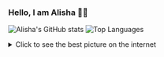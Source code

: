 ### Hello, I am Alisha 👋🙂

![Alisha's GitHub stats](https://github-readme-stats.vercel.app/api?username=AlishaAng&show_icons=true&theme=transparent)
![Top Languages](https://github-readme-stats.vercel.app/api/top-langs/?username=AlishaAng&size_weight=0.5&count_weight=0.5)

<details>
  <summary>Click to see the best picture on the internet</summary>
  <img src="https://github.com/AlishaAng/AlishaAng/blob/master/images/cats.jpg?raw=true" alt="cute cats" width="300">
</details>
